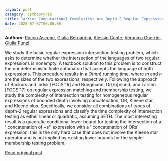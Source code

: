 ```yaml
---
layout: post
category: cstheoryrss
title: "arXiv: Computational Complexity: Are Depth-2 Regular Expressions Hard to Intersect?"
date: 2025-07-07T00:00:00
---
```


**Authors:** [Rocco Ascone](https://dblp.uni-trier.de/search?q=Rocco+Ascone), [Giulia Bernardini](https://dblp.uni-trier.de/search?q=Giulia+Bernardini), [Alessio Conte](https://dblp.uni-trier.de/search?q=Alessio+Conte), [Veronica Guerrini](https://dblp.uni-trier.de/search?q=Veronica+Guerrini), [Giulia Punzi](https://dblp.uni-trier.de/search?q=Giulia+Punzi)

We study the basic regular expression intersection testing problem, which
asks to determine whether the intersection of the languages of two regular
expressions is nonempty. A textbook solution to this problem is to construct
the nondeterministic finite automaton that accepts the language of both
expressions. This procedure results in a $\Theta(mn)$ running time, where $m$
and $n$ are the sizes of the two expressions, respectively. Following the
approach of Backurs and Indyk [FOCS'16] and Bringmann, Gr{\o}nlund, and Larsen
[FOCS'17] on regular expression matching and membership testing, we study the
complexity of intersection testing for homogeneous regular expressions of
bounded depth involving concatenation, OR, Kleene star, and Kleene plus.
Specifically, we consider all combinations of types of depth-2 regular
expressions and classify the time complexity of intersection testing as either
linear or quadratic, assuming SETH. The most interesting result is a quadratic
conditional lower bound for testing the intersection of a ''concatenation of
+s'' expression with a ''concatenation of ORs'' expression: this is the only
hard case that does not involve the Kleene star operator and is not implied by
existing lower bounds for the simpler membership testing problem.

[Read original post](http://arxiv.org/abs/2507.03593v1)
